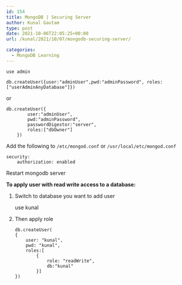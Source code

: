 ```yaml
---
id: 154
title: MongoDB | Securing Server
author: Kunal Gautam
type: post
date: 2021-10-06T22:05:25+00:00
url: /kunal/2021/10/07/mongodb-securing-server/

categories:
  - MongoDB Learning
---
```


    use admin

    db.createUser({user:"adminUser",pwd:"adminPassword", roles:["userAdminAnyDatabase"]})

or

    db.createUser({
            user:"adminUser",
            pwd:"adminPassword",
            passwordDigestor:"server",
            roles:["dbOwner"]
        })

Add the following to `/etc/mongod.conf` or `/usr/local/etc/mongod.conf`

    security:
        authorization: enabled

Restart mongodb server

**To apply user with read write access to a database:**

1.  Switch to database you want to add user

    use kunal

2.  Then apply role

        db.createUser(
        {
            user: "kunal",
            pwd: "kunal",
            roles:[
                {
                    role: "readWrite",
                    db:"kunal"
                }]
        })
